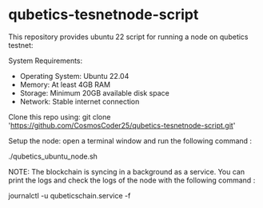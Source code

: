 # qubetics-tesnetnode-script

This repository provides ubuntu 22 script for running a node on qubetics testnet:

System Requirements:

- Operating System: Ubuntu 22.04
- Memory: At least 4GB RAM
- Storage: Minimum 20GB available disk space
- Network: Stable internet connection

Clone this repo using:
git clone '<https://github.com/CosmosCoder25/qubetics-tesnetnode-script.git>'

Setup the node:
open a terminal window and run the following command :

./qubetics_ubuntu_node.sh

NOTE: The blockchain  is syncing in a background as a service. You can print the logs and check the logs of the node with the following command :

journalctl -u qubeticschain.service -f
